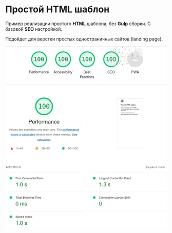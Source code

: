 # Простой HTML шаблон

Пример реализации простого **HTML** шаблона, без **Gulp** сборки. С базовой **SEO** настройкой.

Подойдет для верстки простых одностраничных сайтов (landing page).

![Page Speed статистика](https://raw.githubusercontent.com/Eliofery/simple-html-template/main/img/pagespeed.jpg)
